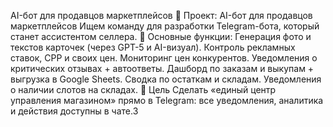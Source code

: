 AI-бот для продавцов маркетплейсов
📌 Проект: AI-бот для продавцов маркетплейсов
Ищем команду для разработки Telegram-бота, который станет ассистентом селлера.
🔹 Основные функции:
Генерация фото и текстов карточек (через GPT-5 и AI-визуал).
Контроль рекламных ставок, СРР и своих цен.
Мониторинг цен конкурентов.
Уведомления о критических отзывах + автоответы.
Дашборд по заказам и выкупам + выгрузка в Google Sheets.
Сводка по остаткам и складам.
Уведомления о наличии слотов на складах.
🔹 Цель
Сделать «единый центр управления магазином» прямо в Telegram: все уведомления, аналитика и действия доступны в чате.3
